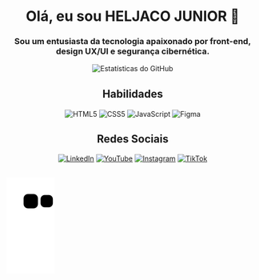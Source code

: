 
<!-- Seção do Título -->
<h1 align="center">Olá, eu sou HELJACO JUNIOR 👋</h1>

<!-- Seção da Descrição -->
<h3 align="center">Sou um entusiasta da tecnologia apaixonado por front-end, design UX/UI e segurança cibernética.</h3>

<!-- Seção das Estatísticas do GitHub -->


<div align="center">
  <img width="60%" src="https://github-readme-stats.vercel.app/api?username=SENSEI620&show_icons=true&theme=transparent" alt="Estatísticas do GitHub">
  
    
</div>


<h2 align="center">Habilidades</h2>
<p align="center" >
    <img align="center" src="https://img.icons8.com/?size=50&id=20909&format=png&color=000000" alt="HTML5"/>
    <img align="center" src="https://img.icons8.com/?size=50&id=21278&format=png&color=000000" alt="CSS5"/>
    <img align="center" src="https://img.icons8.com/?size=50&id=108784&format=png&color=000000" alt="JavaScript"/>
    <img align="center" src="https://img.icons8.com/?size=50&id=zfHRZ6i1Wg0U&format=png&color=000000" alt="Figma"/>
</p>


<h2 align="center">Redes Sociais</h2>
<!-- Seção dos Ícones -->
<div align="center" >
  <a href="https://www.linkedin.com/in/heljunior/"><img src="https://img.icons8.com/?size=50&id=xuvGCOXi8Wyg&format=png&color=000000" alt="LinkedIn"/></a>
  <a href="https://www.youtube.com/channel/UCRWowan-GAez6ItKQ1hOF-A"><img src="https://img.icons8.com/?size=50&id=19318&format=png&color=000000" alt="YouTube"/></a>
  <a href="https://www.instagram.com/junior620koohi/"><img src="https://img.icons8.com/?size=50&id=Xy10Jcu1L2Su&format=png&color=000000" alt="Instagram"/></a>
  <a href="https://www.tiktok.com/@sense1_bat"><img src="https://img.icons8.com/?size=50&id=118640&format=png&color=000000" alt="TikTok"/></a>
</div>

<h2></h2>

![Snake animation](https://github.com/rafaballerini/rafaballerini/blob/output/github-contribution-grid-snake.svg)
